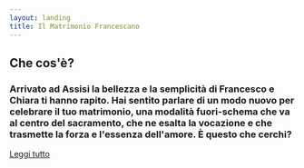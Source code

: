 ```yaml
---
layout: landing
title: Il Matrimonio Francescano
---
```


## Che cos'è?

### Arrivato ad Assisi la bellezza e la semplicità di Francesco e Chiara ti hanno rapito. Hai sentito parlare di un modo nuovo per celebrare il tuo matrimonio, una modalità fuori-schema che va al centro del sacramento, che ne esalta la vocazione e che trasmette la forza e l'essenza dell'amore. È questo che cerchi?

<div class="readMoreButton">
<a href="/matrimoniofrancescano" class="h3_size">
Leggi tutto <i class="fa fa-long-arrow-right"></i></a>
</div>